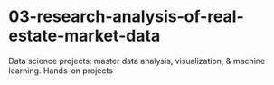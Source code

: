 # 03-research-analysis-of-real-estate-market-data
Data science projects: master data analysis, visualization, &amp; machine learning. Hands-on projects
